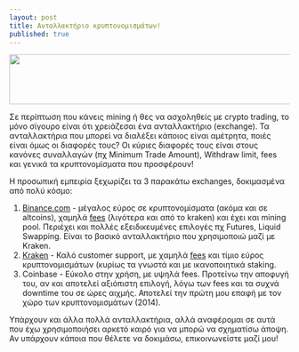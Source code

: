 ```yaml
---
layout: post
title: Ανταλλακτήριο κρυπτονομισμάτων!
published: true
---
```

<a href="https://r.kraken.com/c/2649662/696558/10583" target="_top" id="696558"><img src="//a.impactradius-go.com/display-ad/10583-696558" border="0" alt="" width="728" height="90"/></a><img height="0" width="0" src="https://imp.pxf.io/i/2649662/696558/10583" style="position:absolute;visibility:hidden;" border="0" />

Σε περίπτωση που κάνεις mining ή θες να ασχοληθείς με crypto trading, το μόνο σίγουρο είναι ότι χρειάζεσαι ένα ανταλλακτήριο (exchange). 
Τα ανταλλακτήρια που μπορεί να διαλέξει κάποιος είναι αμέτρητα, ποιές είναι όμως οι διαφορές τους?
Οι κύριες διαφορές τους είναι στους κανόνες συναλλαγών (πχ Minimum Trade Amount), Withdraw limit, fees και γενικά τα κρυπτονομίσματα που προσφέρουν!

Η προσωπική εμπειρία ξεχωρίζει τα 3 παρακάτω exchanges, δοκιμασμένα από πολύ κόσμο:
1. [Binance.com](https://www.binance.com/en/register?ref=X45ARFPU) - μέγαλος εύρος σε κρυπτονομίσματα (ακόμα και σε altcoins), χαμηλά [fees](https://www.binance.com/en/trade-rule) (λιγότερα και από το kraken) και έχει και mining pool. Περιέχει και πολλές εξειδικευμένες επιλογές πχ Futures, Liquid Swapping. Είναι το βασικό ανταλλακτήριο που χρησιμοποιώ μαζί με Kraken.
2. [Kraken](https://r.kraken.com/c/2649662/696558/10583) - Καλό customer support, με χαμηλά [fees](https://www.kraken.com/features/fee-schedule) και τίμιο εύρος κρυπτονομισμάτων (κυρίως τα γνωστά και με ικανοποιητικά staking.
3. Coinbase - Εύκολο στην χρήση, με υψηλά fees. Προτείνω την αποφυγή του, αν και αποτελεί αξιόπιστη επιλογή, λόγω των fees και τα συχνά downtime του σε ώρες αιχμής. Αποτελεί την πρώτη μου επαφή με τον χώρο των κρυπτονομισμάτων (2014).


Υπάρχουν και άλλα πολλά ανταλλακτήρια, αλλά αναφέρομαι σε αυτά που έχω χρησιμοποιήσει αρκετό καιρό για να μπορώ να σχηματίσω άποψη. Αν υπάρχουν κάποια που θέλετε να δοκιμάσω, επικοινωνείστε μαζί μου!
